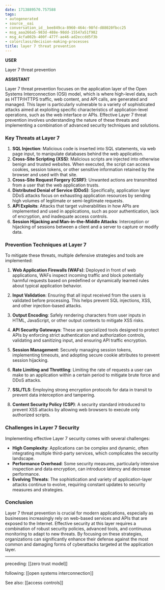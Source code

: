 ```yaml
---
date: 1713889570.757588
tags:
- autogenerated
- source__oai
- conversation_id__bee849ca-8960-464c-98fd-d88020fbcc25
- msg_aaa266a5-983d-488e-98dd-15547a51f982
- msg_4cfa002b-400f-477f-ae46-ad2eccdd5f3b
- colorclass/decision-making-processes
title: layer 7 threat prevention
---
```


**USER**

Layer 7 threat prevention


**ASSISTANT**

Layer 7 threat prevention focuses on the application layer of the Open Systems Interconnection (OSI) model, which is where high-level data, such as HTTP/HTTPS traffic, web content, and API calls, are generated and managed. This layer is particularly vulnerable to a variety of sophisticated attacks aimed at exploiting specific characteristics of application-level operations, such as the web interface or APIs. Effective Layer 7 threat prevention involves understanding the nature of these threats and implementing a combination of advanced security techniques and solutions.

### Key Threats at Layer 7

1. **SQL Injection**: Malicious code is inserted into SQL statements, via web page input, to manipulate databases behind the web application.
2. **Cross-Site Scripting (XSS)**: Malicious scripts are injected into otherwise benign and trusted websites. When executed, the script can access cookies, session tokens, or other sensitive information retained by the browser and used with that site.
3. **Cross-Site Request Forgery (CSRF)**: Unwanted actions are transmitted from a user that the web application trusts.
4. **Distributed Denial of Service (DDoS)**: Specifically, application layer DDoS attacks focus on exhausting application resources by sending high volumes of legitimate or semi-legitimate requests.
5. **API Exploits**: Attacks that target vulnerabilities in how APIs are implemented and used in applications, such as poor authentication, lack of encryption, and inadequate access controls.
6. **Session Hijacking and Man-in-the-Middle Attacks**: Interception or hijacking of sessions between a client and a server to capture or modify data.

### Prevention Techniques at Layer 7

To mitigate these threats, multiple defensive strategies and tools are implemented:

1. **Web Application Firewalls (WAFs)**: Deployed in front of web applications, WAFs inspect incoming traffic and block potentially harmful requests based on predefined or dynamically learned rules about typical application behavior.

2. **Input Validation**: Ensuring that all input received from the users is validated before processing. This helps prevent SQL injections, XSS, and other injection-based attacks.

3. **Output Encoding**: Safely rendering characters from user inputs in HTML, JavaScript, or other output contexts to mitigate XSS risks.

4. **API Security Gateways**: These are specialized tools designed to protect APIs by enforcing strict authentication and authorization controls, validating and sanitizing input, and ensuring API traffic encryption.

5. **Session Management**: Securely managing session tokens, implementing timeouts, and adopting secure cookie attributes to prevent session hijacking.

6. **Rate Limiting and Throttling**: Limiting the rate of requests a user can make to an application within a certain period to mitigate brute force and DDoS attacks.

7. **SSL/TLS**: Employing strong encryption protocols for data in transit to prevent data interception and tampering.

8. **Content Security Policy (CSP)**: A security standard introduced to prevent XSS attacks by allowing web browsers to execute only authorized scripts.

### Challenges in Layer 7 Security

Implementing effective Layer 7 security comes with several challenges:
- **High Complexity**: Applications can be complex and dynamic, often integrating multiple third-party services, which complicates the security landscape.
- **Performance Overhead**: Some security measures, particularly intensive inspection and data encryption, can introduce latency and decrease performance.
- **Evolving Threats**: The sophistication and variety of application-layer attacks continue to evolve, requiring constant updates to security measures and strategies.

### Conclusion

Layer 7 threat prevention is crucial for modern applications, especially as businesses increasingly rely on web-based services and APIs that are exposed to the Internet. Effective security at this layer requires a combination of robust security policies, advanced tools, and continuous monitoring to adapt to new threats. By focusing on these strategies, organizations can significantly enhance their defense against the most common and damaging forms of cyberattacks targeted at the application layer.


---

preceding: [[zero trust model]]  


following: [[open systems interconnection]]

See also: [[access controls]]